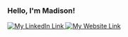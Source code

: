### Hello, I'm Madison!

<a href="https://www.linkedin.com/in/madison-eckstrom/">
  <img 
    src="https://github.com/maddieeckstrom/maddieeckstrom/assets/140349140/3522f37f-42a2-4d9f-ba8a-dd1ce5e5c2b4"
    alt="My LinkedIn Link"
    style={{ width: '100px' height: '100px'}}
  ></img>
</a>
<a href="https://madisoneckstromportfolio.netlify.app/">
  <img 
    src="https://github.com/maddieeckstrom/maddieeckstrom/assets/140349140/176a9b3e-fb38-4e7e-b8ef-26a8551654d1" 
    alt="My Website Link"
    style={{ width: '100px' height: '100px'}}
  ></img>
</a>

<!--

- 🔭 I’m currently working on ...
- 🌱 I’m currently learning ...
- 👯 I’m looking to collaborate on ...
- 🤔 I’m looking for help with ...
- 💬 Ask me about ...
- 📫 How to reach me: ...
- 😄 Pronouns: ...
- ⚡ Fun fact: ...
-->
